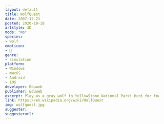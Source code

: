```yaml
---
layout: default
title: WolfQuest
date: 2007-12-21
posted: 2020-10-18
artstyle: 3D
mods: "No"
species: 
- wolf
emoticon:
- 🐺
genre: 
- simulation
platform:
- Windows
- macOS
- Android
- iOS
developer: Eduweb
publisher: Eduweb
excerpt: Play as a gray wolf in YellowStone National Park! Hunt for food, find a mate, raise puppies, and more in singleplayer. Play with others in online multiplayer.
link: https://en.wikipedia.org/wiki/WolfQuest
img: wolfquest.jpg
suggester: 
suggesterurl: 
---
```


